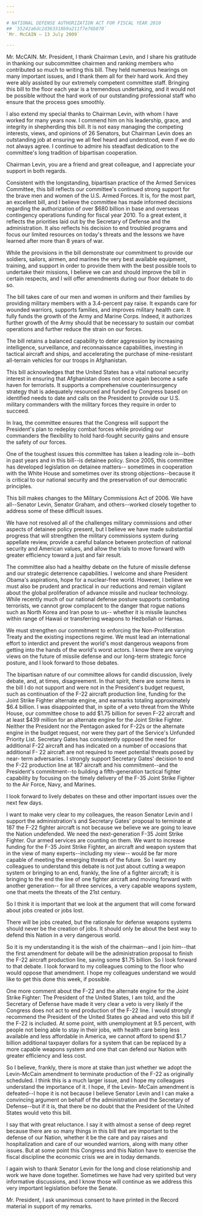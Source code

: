 ```yaml
---
---

# NATIONAL DEFENSE AUTHORIZATION ACT FOR FISCAL YEAR 2010
## `55242a6dc2d363318b9a211f7e76b870`
`Mr. McCAIN — 13 July 2009`

---
```



Mr. McCAIN. Mr. President, I thank Chairman Levin, and I share his 
gratitude in thanking our subcommittee chairmen and ranking members who 
contributed so much to writing this bill. They held numerous hearings 
on many important issues, and I thank them all for their hard work. And 
they were ably assisted by our extremely competent committee staff. 
Bringing this bill to the floor each year is a tremendous undertaking, 
and it would not be possible without the hard work of our outstanding 
professional staff who ensure that the process goes smoothly.

I also extend my special thanks to Chairman Levin, with whom I have 
worked for many years now. I commend him on his leadership, grace, and 
integrity in shepherding this bill. It is not easy managing the 
competing interests, views, and opinions of 26 Senators, but Chairman 
Levin does an outstanding job at ensuring we all feel heard and 
understood, even if we do not always agree. I continue to admire his 
steadfast dedication to the committee's long tradition of bipartisan 
cooperation.

Chairman Levin, you are a friend and great colleague, and I 
appreciate your support in both regards.

Consistent with the longstanding, bipartisan practice of the Armed 
Services Committee, this bill reflects our committee's continued strong 
support for the brave men and women of the U.S. Armed Forces. It is, 
for the most part, an excellent bill, and I believe the committee has 
made informed decisions regarding the authorization of over $680 
billion in base and overseas contingency operations funding for fiscal 
year 2010. To a great extent, it reflects the priorities laid out by 
the Secretary of Defense and the administration. It also reflects his 
decision to end troubled programs and focus our limited resources on 
today's threats and the lessons we have learned after more than 8 years 
of war.

While the provisions in the bill demonstrate our commitment to 
provide our soldiers, sailors, airmen, and marines the very best 
available equipment, training, and support in order to provide them 
with the best possible tools to undertake their missions, I believe we 
can and should improve the bill in certain respects, and I will offer 
amendments during our floor debate to do so.

The bill takes care of our men and women in uniform and their 
families by providing military members with a 3.4-percent pay raise. It 
expands care for wounded warriors, supports families, and improves 
military health care. It fully funds the growth of the Army and Marine 
Corps. Indeed, it authorizes further growth of the Army should that be 
necessary to sustain our combat operations and further reduce the 
strain on our forces.

The bill retains a balanced capability to deter aggression by 
increasing intelligence, surveillance, and reconnaissance capabilities, 
investing in tactical aircraft and ships, and accelerating the purchase 
of mine-resistant all-terrain vehicles for our troops in Afghanistan.

This bill acknowledges that the United States has a vital national 
security interest in ensuring that Afghanistan does not once again 
become a safe haven for terrorists. It supports a comprehensive 
counterinsurgency strategy that is adequately resourced and funded by 
Congress based on identified needs to date and calls on the President 
to provide our U.S. military commanders with the military forces they 
require in order to succeed.

In Iraq, the committee ensures that the Congress will support the 
President's plan to redeploy combat forces while providing our 
commanders the flexibility to hold hard-fought security gains and 
ensure the safety of our forces.

One of the toughest issues this committee has taken a leading role 
in--both in past years and in this bill--is detainee policy. Since 
2005, this committee has developed legislation on detainee matters--
sometimes in cooperation with the White House and sometimes over its 
strong objections--because it is critical to our national security and 
the preservation of our democratic principles.

This bill makes changes to the Military Commissions Act of 2006. We 
have all--Senator Levin, Senator Graham, and others--worked closely 
together to address some of these difficult issues.

We have not resolved all of the challenges military commissions and 
other aspects of detainee policy present, but I believe we have made 
substantial progress that will strengthen the military commissions 
system during appellate review, provide a careful balance between 
protection of national security and American values, and allow the 
trials to move forward with greater efficiency toward a just and fair 
result.

The committee also had a healthy debate on the future of missile 
defense and our strategic deterrence capabilities. I welcome and share 
President Obama's aspirations, hope for a nuclear-free world. However, 
I believe we must also be prudent and practical in our reductions and 
remain vigilant about the global proliferation of advance missile 
and nuclear technology. While recently much of our national defense 
posture supports combating terrorists, we cannot grow complacent to the 
danger that rogue nations such as North Korea and Iran pose to us--
whether it is missile launches within range of Hawaii or transferring 
weapons to Hezbollah or Hamas.


We must strengthen our commitment to enforcing the Non-Proliferation 
Treaty and the existing inspections regime. We must lead an 
international effort to interdict and prevent the world's most 
dangerous weapons from getting into the hands of the world's worst 
actors. I know there are varying views on the future of missile defense 
and our long-term strategic force posture, and I look forward to those 
debates.

The bipartisan nature of our committee allows for candid discussion, 
lively debate, and, at times, disagreement. In that spirit, there are 
some items in the bill I do not support and were not in the President's 
budget request, such as continuation of the F-22 aircraft production 
line, funding for the Joint Strike Fighter alternate engine, and 
earmarks totaling approximately $6.4 billion. I was disappointed that, 
in spite of a veto threat from the White House, our committee chose to 
add $1.75 billion for seven F-22 aircraft and at least $439 million for 
an alternate engine for the Joint Strike Fighter. Neither the President 
nor the Pentagon asked for F-22s or the alternate engine in the budget 
request, nor were they part of the Service's Unfunded Priority List. 
Secretary Gates has consistently opposed the need for additional F-22 
aircraft and has indicated on a number of occasions that additional F-
22 aircraft are not required to meet potential threats posed by near-
term adversaries. I strongly support Secretary Gates' decision to end 
the F-22 production line at 187 aircraft and his commitment--and the 
President's commitment--to building a fifth-generation tactical fighter 
capability by focusing on the timely delivery of the F-35 Joint Strike 
Fighter to the Air Force, Navy, and Marines.

I look forward to lively debates on these and other important issues 
over the next few days.

I want to make very clear to my colleagues, the reason Senator Levin 
and I support the administration's and Secretary Gates' proposal to 
terminate at 187 the F-22 fighter aircraft is not because we believe we 
are going to leave the Nation undefended. We need the next-generation 
F-35 Joint Strike Fighter. Our armed services are counting on them. We 
want to increase funding for the F-35 Joint Strike Fighter, an aircraft 
and weapon system that in the view of many experts--including my view--
would be far more capable of meeting the emerging threats of the 
future. So I want my colleagues to understand this debate is not just 
about cutting a weapon system or bringing to an end, frankly, the line 
of a fighter aircraft; it is bringing to the end the line of one 
fighter aircraft and moving forward with another generation-- for all 
three services, a very capable weapons system, one that meets the 
threats of the 21st century.


So I think it is important that we look at the argument that will 
come forward about jobs created or jobs lost.


There will be jobs created, but the rationale for defense weapons 
systems should never be the creation of jobs. It should only be about 
the best way to defend this Nation in a very dangerous world.

So it is my understanding it is the wish of the chairman--and I join 
him--that the first amendment for debate will be the administration 
proposal to finish the F-22 aircraft production line, saving some $1.75 
billion. So I look forward to that debate. I look forward to my 
colleagues coming to the floor who would oppose that amendment. I hope 
my colleagues understand we would like to get this done this week, if 
possible.

One more comment about the F-22 and the alternate engine for the 
Joint Strike Fighter: The President of the United States, I am told, 
and the Secretary of Defense have made it very clear a veto is very 
likely if the Congress does not act to end production of the F-22 line. 
I would strongly recommend the President of the United States go ahead 
and veto this bill if the F-22 is included. At some point, with 
unemployment at 9.5 percent, with people not being able to stay in 
their jobs, with health care being less available and less affordable 
in America, we cannot afford to spend $1.7 billion additional taxpayer 
dollars for a system that can be replaced by a more capable weapons 
system and one that can defend our Nation with greater efficiency and 
less cost.

So I believe, frankly, there is more at stake than just whether we 
adopt the Levin-McCain amendment to terminate production of the F-22 as 
originally scheduled. I think this is a much larger issue, and I hope 
my colleagues understand the importance of it. I hope, if the Levin-
McCain amendment is defeated--I hope it is not because I believe 
Senator Levin and I can make a convincing argument on behalf of the 
administration and the Secretary of Defense--but if it is, that there 
be no doubt that the President of the United States would veto this 
bill.

I say that with great reluctance. I say it with almost a sense of 
deep regret because there are so many things in this bill that are 
important to the defense of our Nation, whether it be the care and pay 
raises and hospitalization and care of our wounded warriors, along with 
many other issues. But at some point this Congress and this Nation have 
to exercise the fiscal discipline the economic crisis we are in today 
demands.

I again wish to thank Senator Levin for the long and close 
relationship and work we have done together. Sometimes we have had very 
spirited but very informative discussions, and I know those will 
continue as we address this very important legislation before the 
Senate.

Mr. President, I ask unanimous consent to have printed in the Record 
material in support of my remarks.